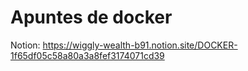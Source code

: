 # Apuntes de docker
Notion: https://wiggly-wealth-b91.notion.site/DOCKER-1f65df05c58a80a3a8fef3174071cd39
